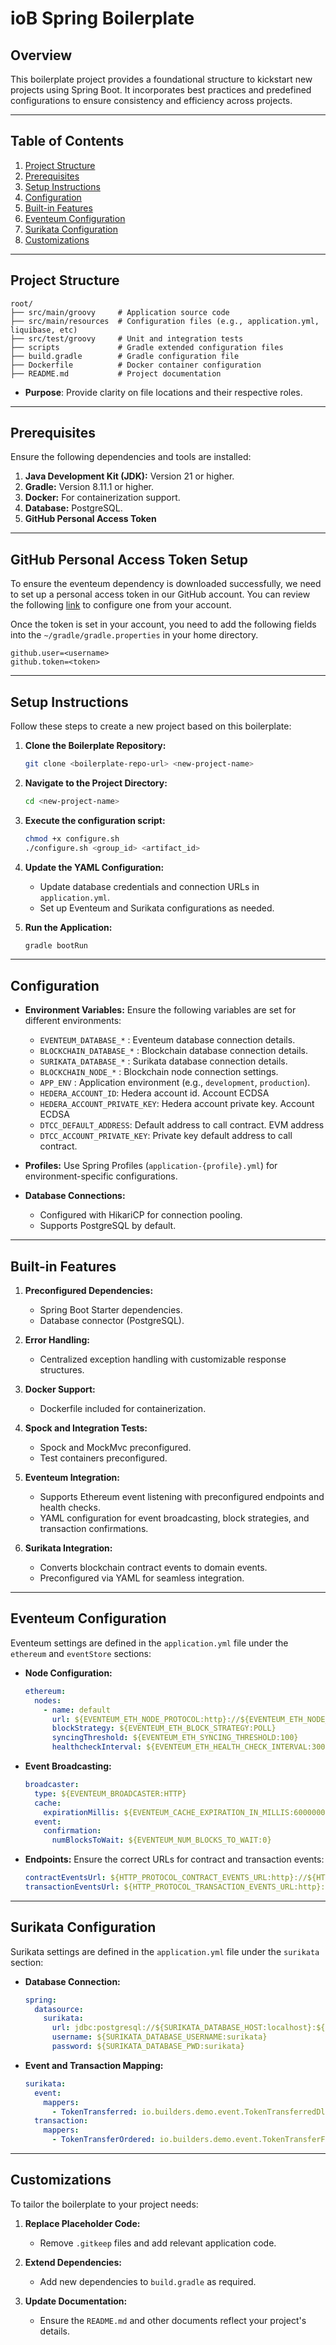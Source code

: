 # ioB Spring Boilerplate

## Overview

This boilerplate project provides a foundational structure to kickstart new projects using Spring Boot. It incorporates
best practices and predefined configurations to ensure consistency and efficiency across projects.

---

## Table of Contents

1. [Project Structure](#project-structure)
2. [Prerequisites](#prerequisites)
3. [Setup Instructions](#setup-instructions)
4. [Configuration](#configuration)
5. [Built-in Features](#built-in-features)
6. [Eventeum Configuration](#eventeum-configuration)
7. [Surikata Configuration](#surikata-configuration)
8. [Customizations](#customizations)

---

## Project Structure

```
root/
├── src/main/groovy     # Application source code
├── src/main/resources  # Configuration files (e.g., application.yml, liquibase, etc)
├── src/test/groovy     # Unit and integration tests
├── scripts             # Gradle extended configuration files
├── build.gradle        # Gradle configuration file
├── Dockerfile          # Docker container configuration
├── README.md           # Project documentation
```

- **Purpose**: Provide clarity on file locations and their respective roles.

---

## Prerequisites

Ensure the following dependencies and tools are installed:

1. **Java Development Kit (JDK):** Version 21 or higher.
2. **Gradle:** Version 8.11.1 or higher.
3. **Docker:** For containerization support.
4. **Database:** PostgreSQL.
5. **GitHub Personal Access Token**

---

## GitHub Personal Access Token Setup

To ensure the eventeum dependency is downloaded successfully, we need to set up a personal access token in our GitHub
account. You can review the
following [link](https://docs.github.com/en/authentication/keeping-your-account-and-data-secure/managing-your-personal-access-tokens)
to configure one from your account.

Once the token is set in your account, you need to add the following fields into the `~/gradle/gradle.properties` in
your home directory.

```text
github.user=<username>
github.token=<token>
```

---

## Setup Instructions

Follow these steps to create a new project based on this boilerplate:

1. **Clone the Boilerplate Repository:**
   ```bash
   git clone <boilerplate-repo-url> <new-project-name>
   ```

2. **Navigate to the Project Directory:**
   ```bash
   cd <new-project-name>
   ```

3. **Execute the configuration script:**
   ```bash
   chmod +x configure.sh
   ./configure.sh <group_id> <artifact_id>
   ```

4. **Update the YAML Configuration:**
    - Update database credentials and connection URLs in `application.yml`.
    - Set up Eventeum and Surikata configurations as needed.

5. **Run the Application:**
   ```bash
   gradle bootRun
   ```

---

## Configuration

- **Environment Variables:** Ensure the following variables are set for different environments:
    - `EVENTEUM_DATABASE_*` : Eventeum database connection details.
    - `BLOCKCHAIN_DATABASE_*` : Blockchain database connection details.
    - `SURIKATA_DATABASE_*` : Surikata database connection details.
    - `BLOCKCHAIN_NODE_*` : Blockchain node connection settings.
    - `APP_ENV` : Application environment (e.g., `development`, `production`).
    - `HEDERA_ACCOUNT_ID`: Hedera account id. Account ECDSA 
    - `HEDERA_ACCOUNT_PRIVATE_KEY`: Hedera account private key. Account ECDSA
    - `DTCC_DEFAULT_ADDRESS`: Default address to call contract. EVM address
    - `DTCC_ACCOUNT_PRIVATE_KEY`: Private key default address to call contract.

- **Profiles:** Use Spring Profiles (`application-{profile}.yml`) for environment-specific configurations.

- **Database Connections:**
    - Configured with HikariCP for connection pooling.
    - Supports PostgreSQL by default.

---

## Built-in Features

1. **Preconfigured Dependencies:**
    - Spring Boot Starter dependencies.
    - Database connector (PostgreSQL).

2. **Error Handling:**
    - Centralized exception handling with customizable response structures.

3. **Docker Support:**
    - Dockerfile included for containerization.

4. **Spock and Integration Tests:**
    - Spock and MockMvc preconfigured.
    - Test containers preconfigured.

5. **Eventeum Integration:**
    - Supports Ethereum event listening with preconfigured endpoints and health checks.
    - YAML configuration for event broadcasting, block strategies, and transaction confirmations.

6. **Surikata Integration:**
    - Converts blockchain contract events to domain events.
    - Preconfigured via YAML for seamless integration.

---

## Eventeum Configuration

Eventeum settings are defined in the `application.yml` file under the `ethereum` and `eventStore` sections:

- **Node Configuration:**
  ```yaml
  ethereum:
    nodes:
      - name: default
        url: ${EVENTEUM_ETH_NODE_PROTOCOL:http}://${EVENTEUM_ETH_NODE_HOST:localhost}:${EVENTEUM_ETH_NODE_PORT:8545}
        blockStrategy: ${EVENTEUM_ETH_BLOCK_STRATEGY:POLL}
        syncingThreshold: ${EVENTEUM_ETH_SYNCING_THRESHOLD:100}
        healthcheckInterval: ${EVENTEUM_ETH_HEALTH_CHECK_INTERVAL:3000}
  ```

- **Event Broadcasting:**
  ```yaml
  broadcaster:
    type: ${EVENTEUM_BROADCASTER:HTTP}
    cache:
      expirationMillis: ${EVENTEUM_CACHE_EXPIRATION_IN_MILLIS:6000000}
    event:
      confirmation:
        numBlocksToWait: ${EVENTEUM_NUM_BLOCKS_TO_WAIT:0}
  ```

- **Endpoints:** Ensure the correct URLs for contract and transaction events:
  ```yaml
  contractEventsUrl: ${HTTP_PROTOCOL_CONTRACT_EVENTS_URL:http}://${HTTP_PROTOCOL_CONTRACT_EVENTS_HOST:localhost}:${HTTP_PROTOCOL_CONTRACT_EVENTS_PORT:8080}/api/v1/surikata/contract-events
  transactionEventsUrl: ${HTTP_PROTOCOL_TRANSACTION_EVENTS_URL:http}://${HTTP_PROTOCOL_TRANSACTION_EVENTS_HOST:localhost}:${HTTP_PROTOCOL_TRANSACTION_EVENTS_PORT:8080}/api/v1/surikata/transactions
  ```

---

## Surikata Configuration

Surikata settings are defined in the `application.yml` file under the `surikata` section:

- **Database Connection:**
  ```yaml
  spring:
    datasource:
      surikata:
        url: jdbc:postgresql://${SURIKATA_DATABASE_HOST:localhost}:${SURIKATA_DATABASE_PORT:5432}/${SURIKATA_DATABASE_DB:surikata}
        username: ${SURIKATA_DATABASE_USERNAME:surikata}
        password: ${SURIKATA_DATABASE_PWD:surikata}
  ```

- **Event and Transaction Mapping:**
  ```yaml
  surikata:
    event:
      mappers:
        - TokenTransferred: io.builders.demo.event.TokenTransferredDltEvent
    transaction:
      mappers:
        - TokenTransferOrdered: io.builders.demo.event.TokenTransferFailedDltEvent
  ```

---

## Customizations

To tailor the boilerplate to your project needs:

1. **Replace Placeholder Code:**
    - Remove `.gitkeep` files and add relevant application code.

2. **Extend Dependencies:**
    - Add new dependencies to `build.gradle` as required.

3. **Update Documentation:**
    - Ensure the `README.md` and other documents reflect your project's details.
